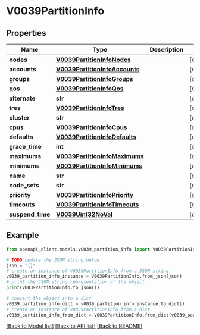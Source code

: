 # V0039PartitionInfo


## Properties

Name | Type | Description | Notes
------------ | ------------- | ------------- | -------------
**nodes** | [**V0039PartitionInfoNodes**](V0039PartitionInfoNodes.md) |  | [optional] 
**accounts** | [**V0039PartitionInfoAccounts**](V0039PartitionInfoAccounts.md) |  | [optional] 
**groups** | [**V0039PartitionInfoGroups**](V0039PartitionInfoGroups.md) |  | [optional] 
**qos** | [**V0039PartitionInfoQos**](V0039PartitionInfoQos.md) |  | [optional] 
**alternate** | **str** |  | [optional] 
**tres** | [**V0039PartitionInfoTres**](V0039PartitionInfoTres.md) |  | [optional] 
**cluster** | **str** |  | [optional] 
**cpus** | [**V0039PartitionInfoCpus**](V0039PartitionInfoCpus.md) |  | [optional] 
**defaults** | [**V0039PartitionInfoDefaults**](V0039PartitionInfoDefaults.md) |  | [optional] 
**grace_time** | **int** |  | [optional] 
**maximums** | [**V0039PartitionInfoMaximums**](V0039PartitionInfoMaximums.md) |  | [optional] 
**minimums** | [**V0039PartitionInfoMinimums**](V0039PartitionInfoMinimums.md) |  | [optional] 
**name** | **str** |  | [optional] 
**node_sets** | **str** |  | [optional] 
**priority** | [**V0039PartitionInfoPriority**](V0039PartitionInfoPriority.md) |  | [optional] 
**timeouts** | [**V0039PartitionInfoTimeouts**](V0039PartitionInfoTimeouts.md) |  | [optional] 
**suspend_time** | [**V0039Uint32NoVal**](V0039Uint32NoVal.md) |  | [optional] 

## Example

```python
from openapi_client.models.v0039_partition_info import V0039PartitionInfo

# TODO update the JSON string below
json = "{}"
# create an instance of V0039PartitionInfo from a JSON string
v0039_partition_info_instance = V0039PartitionInfo.from_json(json)
# print the JSON string representation of the object
print(V0039PartitionInfo.to_json())

# convert the object into a dict
v0039_partition_info_dict = v0039_partition_info_instance.to_dict()
# create an instance of V0039PartitionInfo from a dict
v0039_partition_info_from_dict = V0039PartitionInfo.from_dict(v0039_partition_info_dict)
```
[[Back to Model list]](../README.md#documentation-for-models) [[Back to API list]](../README.md#documentation-for-api-endpoints) [[Back to README]](../README.md)



